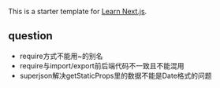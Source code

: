 This is a starter template for [Learn Next.js](https://nextjs.org/learn).

## question
- require方式不能用~的别名
- require与import/export前后端代码不一致且不能混用
- superjson解决getStaticProps里的数据不能是Date格式的问题